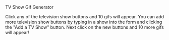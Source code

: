 TV Show Gif Generator

Click any of the television show buttons and 10 gifs will appear.
You can add more television show buttons by typing in a show into the form and clicking the "Add a TV Show" button. Next click on the new buttons and 10 more gifs will appear!